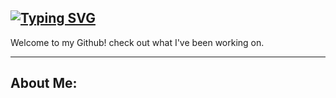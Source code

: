 ## [![Typing SVG](https://readme-typing-svg.demolab.com/?lines=Hi+I'm+Cornell+%F0%9F%91%8B)](https://git.io/typing-svg)

Welcome to my Github! check out what I've been working on. 

-------------
## About Me: 


<!--
**CornellB02/CornellB02** is a ✨ _special_ ✨ repository because its `README.md` (this file) appears on your GitHub profile.

Here are some ideas to get you started:

- 🔭 I’m currently working on ...
- 🌱 I’m currently learning ...
- 👯 I’m looking to collaborate on ...
- 🤔 I’m looking for help with ...
- 💬 Ask me about ...
- 📫 How to reach me: ...
- 😄 Pronouns: ...
- ⚡ Fun fact: ...
-->
